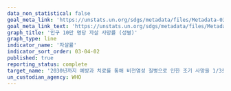 ```yaml
---
data_non_statistical: false
goal_meta_link: 'https://unstats.un.org/sdgs/metadata/files/Metadata-03-04-02.pdf'
goal_meta_link_text: 'https://unstats.un.org/sdgs/metadata/files/Metadata-03-04-02.pdf'
graph_title: '인구 10만 명당 자살 사망률 (성별)'
graph_type: line
indicator_name: '자살률'
indicator_sort_order: 03-04-02
published: true
reporting_status: complete
target_name: '2030년까지 예방과 치료를 통해 비전염성 질병으로 인한 조기 사망을 1/3로 감소시키고 정신건강과 웰빙을 향상'
un_custodian_agency: WHO
---
```

